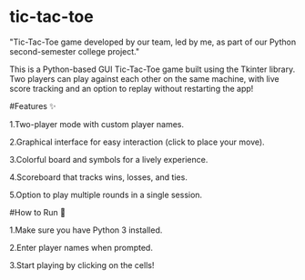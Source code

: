 # tic-tac-toe
"Tic-Tac-Toe game developed by our team, led by me, as part of our Python second-semester college project."

This is a Python-based GUI Tic-Tac-Toe game built using the Tkinter library.
Two players can play against each other on the same machine, with live score tracking and an option to replay without restarting the app!

#Features ✨

1.Two-player mode with custom player names.

2.Graphical interface for easy interaction (click to place your move).

3.Colorful board and symbols for a lively experience.

4.Scoreboard that tracks wins, losses, and ties.

5.Option to play multiple rounds in a single session.

#How to Run 🚀

1.Make sure you have Python 3 installed.

2.Enter player names when prompted.

3.Start playing by clicking on the cells!

